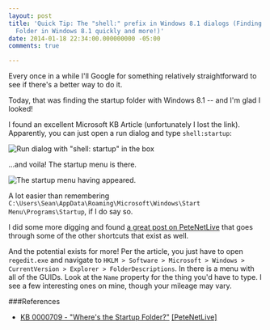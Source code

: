 ```yaml
---
layout: post
title: 'Quick Tip: The "shell:" prefix in Windows 8.1 dialogs (Finding the Startup
  Folder in Windows 8.1 quickly and more!)'
date: 2014-01-18 22:34:00.000000000 -05:00
comments: true

---
```

Every once in a while I'll Google for something relatively straightforward to see if there's a better way to do it.

Today, that was finding the startup folder with Windows 8.1 -- and I'm glad I looked!

I found an excellent Microsoft KB Article (unfortunately I lost the link). Apparently, you can just open a run dialog and type `shell:startup`:

![Run dialog with "shell: startup" in the box]({{site.post-images}}/2014_01_18_22_18_52_Blogger_SeanKilleen.com_Create_post.png)

...and voila! The startup menu is there.

![The startup menu having appeared.]({{site.post-images}}/2014_01_18_22_19_51_Startup.png)

A lot easier than remembering `C:\Users\Sean\AppData\Roaming\Microsoft\Windows\Start Menu\Programs\Startup`, if I do say so.

I did some more digging and found [a great post on PeteNetLive](http://www.petenetlive.com/KB/Article/0000709.htm) that goes through some of the other shortcuts that exist as well.

And the potential exists for more! Per the article, you just have to open `regedit.exe` and navigate to `HKLM > Software > Microsoft > Windows > CurrentVersion > Explorer > FolderDescriptions`. In there is a menu with all of the GUIDs. Look at the `Name` property for the thing you'd have to type. I see a few interesting ones on mine, though your mileage may vary.

###References
* [KB 0000709 - "Where's the Startup Folder?"](http://www.petenetlive.com/KB/Article/0000709.htm) [[PeteNetLive]](http://www.petenetlive.com/)
